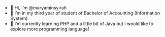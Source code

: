 - 👋 Hi, I’m @maryaminsyirah
- 👀 I’m in my third year of student of Bachelor of Accounting (Information System)
- 🌱 I’m currently learning PHP and a little bit of Java but I would like to explore more programming language!
<!---
maryaminsyirah/maryaminsyirah is a ✨ special ✨ repository because its `README.md` (this file) appears on your GitHub profile.
You can click the Preview link to take a look at your changes.
--->
